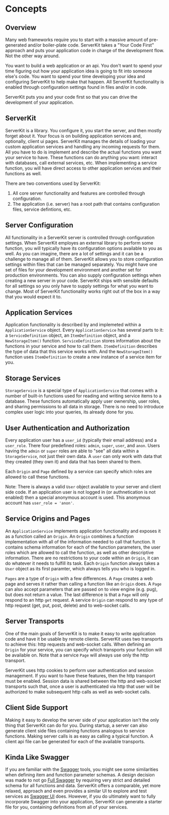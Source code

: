 
# Concepts


Overview
---------------------------------------------------------------------

Many web frameworks require you to start with a massive amount of pre-generated and/or boiler-plate code. 
ServerKit takes a "Your Code First" approach and puts your application code in charge of the development flow.
Not the other way around.

You want to build a web application or an api. 
You don't want to spend your time figuring out how your application idea is going to fit into someone else's code.
You want to spend your time developing your idea and configuring ServerKit to help make that happen.
All ServerKit functionality is enabled through configuration settings found in files and/or in code.

ServerKit puts you and your code first so that you can drive the development of your application.


ServerKit
---------------------------------------------------------------------

ServerKit is a library.
You configure it, you start the server, and then mostly forget about it.
Your focus is on building application services and, optionally, client ui pages.
ServerKit manages the details of loading your custom application services and handling any incoming requests for them.
All you have to do is implement and describe the actual functions you want your service to have.
These functions can do anything you want: interact with databases, call external services, etc.
When implementing a service function, you will have direct access to other application services and their functions as well.

There are two conventions used by ServerKit:
1) All core server functionality and features are controlled through configuration.
2) The application (i.e. server) has a root path that contains configuration files, service defintions, etc.


Server Configuration
---------------------------------------------------------------------

All functionality in a ServerKit server is controlled through configuration settings.
When ServerKit employes an external library to perform some function, you will typically have its configuration options available to you as well.
As you can imagine, there are a lot of settings and it can be a challenge to manage all of them.
ServerKit allows you to store configuration settings within files that can be managed separately.
You might have one set of files for your development environment and another set for production environments.
You can also supply configuration settings when creating a new server in your code.
ServerKit ships with sensible defaults for all settings so you only have to supply settings for what you want to change.
Most of ServerKit functionality works right out of the box in a way that you would expect it to.


Application Services
---------------------------------------------------------------------

Application functionality is described by and implemeted within a `ApplicationService` object.
Every `ApplicationService` has several parts to it: a `ServiceDefinition` object, an `ItemDefinition` object, and a `NewStorageItem()` function.
`ServiceDefinition` stores information about the functions in your service and how to call them.
`ItemDefinition` describes the type of data that this service works with.
And the `NewStorageItem()` function uses `ItemDefinition` to create a new instance of a service item for you.


Storage Services
---------------------------------------------------------------------

`StorageService` is a special type of `ApplicationService` that comes with a number of built-in functions used for reading and writing service items to a database.
These functions automatically apply user ownership, user roles, and sharing permissions to all data in storage.
There is no need to introduce complex user logic into your queries, its already done for you.


User Authentication and Authorization
---------------------------------------------------------------------

Every application user has a `user_id` (typically their email address) and a `user_role`.
There four predefined roles: `admin`, `super`, `user`, and `anon`.
Users having the `admin` or `super` roles are able to "see" all data within a `StorageService`, not just their own data.
A `user` can only work with data that they created (they own it) and data that has been shared to them.

Each `Origin` and `Page` defined by a service can specify which roles are allowed to call these functions.

Note: There is always a valid `User` object available to your server and client side code.
If an application user is not logged in (or authnetication is not enabled) then a special anonymous account is used.
This anonymous account has `user_role = 'anon'`.


Service Origins and Pages
---------------------------------------------------------------------

An `ApplicationService` implements application functionality and exposes it as a function called an `Origin`.
An `Origin` combines a function implementation with all of the information needed to call that function.
It contains schema information for each of the function parameters, the user roles which are allowed to call the function, as well as other descriptive information.
There are no restrictions to your code within an `Origin`, it can do whatever it needs to fulfill its task.
Each `Origin` function always takes a `User` object as its first paramter, which always tells you who is logged in.

`Pages` are a type of `Origin` with a few differences.
A `Page` creates a web page and serves it rather than calling a function like an `Origin` does.
A `Page` can also accept parameters that are passed on to view engine (e.g. pug), but does not return a value.
The last difference is that a `Page` will only respond to an http `get` request.
A service `Origin` can respond to any type of http request (get, put, post, delete) and to web-socket calls.


Server Transports
---------------------------------------------------------------------

One of the main goals of ServerKit is to make it easy to write application code and have it be usable by remote clients.
ServerKit uses two transports to achieve this: http requests and web-socket calls.
When defining an `Origin` for your service, you can specify which transports your function will be available on.
Note that a service `Page` will always use only the http transport.

ServerKit uses http cookies to perform user authentication and session management.
If you want to have these features, then the http transport must be enabled.
Session data is shared between the http and web-socket transports such that, once a user is authenticated via http
that user will be authorized to make subsequent http calls as well as web-socket calls.


Client Side Support
---------------------------------------------------------------------

Making it easy to develop the server side of your application isn't the only thing that ServerKit can do for you.
During startup, a server can also generate client side files containing functions analogous to service functions.
Making server calls is as easy as calling a typical function.
A client api file can be generated for each of the available transports.


Kinda Like Swagger
---------------------------------------------------------------------

If you are familiar with the [Swagger](https://swagger.io/) tools, you might see some similarities when defining item and function parameter schemas.
A design decision was made to not go [Full Swagger](https://swagger.io/specification/) by requiring very strict and detailed schema for all functions and data.
ServerKit offers a comparable, yet more relaxed, approach and even provides a similar UI to explore and test services as [Swagger UI](https://swagger.io/tools/swagger-ui/) does.
However, if you do ultimately want to fully incorporate Swagger into your application, ServerKit can generate a starter file
for you, containing definitions from all of your services.


